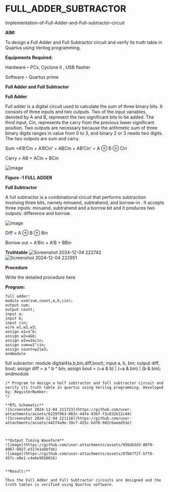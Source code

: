 # FULL_ADDER_SUBTRACTOR

Implementation-of-Full-Adder-and-Full-subtractor-circuit

**AIM:**

To design a Full Adder and Full Subtractor circuit and verify its truth table in Quartus using Verilog programming.

**Equipments Required:**

Hardware – PCs, Cyclone II , USB flasher

Software – Quartus prime

**Full Adder and Full Subtractor**

**Full Adder**

Full adder is a digital circuit used to calculate the sum of three binary bits. It consists of three inputs and two outputs. Two of the input variables, denoted by A and B, represent the two significant bits to be added. The third input, Cin, represents the carry from the previous lower significant position. Two outputs are necessary because the arithmetic sum of three binary digits ranges in value from 0 to 3, and binary 2 or 3 needs two digits. The two outputs are sum and carry.

Sum =A’B’Cin + A’BCin’ + ABCin + AB’Cin’ = A ⊕ B ⊕ Cin 

Carry = AB + ACin + BCin

![image](https://github.com/naavaneetha/FULL_ADDER_SUBTRACTOR/assets/154305477/0f30ba51-5ffb-4198-845f-18e054f675e7)

**Figure -1 FULL ADDER**

**Full Subtractor**

A full subtractor is a combinational circuit that performs subtraction involving three bits, namely minuend, subtrahend, and borrow-in . It accepts three inputs: minuend, subtrahend and a borrow bit and it produces two outputs: difference and borrow.

![image](https://github.com/naavaneetha/FULL_ADDER_SUBTRACTOR/assets/154305477/02b24f51-ab51-4304-9ad6-7b81ffc1ead5)

Diff = A ⊕ B ⊕ Bin 

Borrow out = A'Bin + A'B + BBin

**Truthtable**
![Screenshot 2024-12-04 222742](https://github.com/user-attachments/assets/c27e2ed7-9f87-4d3a-8552-68846e280f1c)
![Screenshot 2024-12-04 222951](https://github.com/user-attachments/assets/646444b7-26f3-450c-980e-fad8c325aa47)

**Procedure**

Write the detailed procedure here

**Program:**
```
full adder:
module ex4(sum,count,a,b,cin);
output sum;
output count;
input a;
input b;
input cin;
wire w1,w2,w3;
assign w1=a^b;
assign w2=a&b;
assign w3=w1&cin;
assign sum=w1^cin;
assign count=w2|w3;
endmodule

```
full subractor:
module digital4(a,b,bin,diff,bout);
input a, b, bin;
output diff, bout;
assign diff = a ^ b ^ bin;
assign bout = (~a & b) | (~a & bin) | (b & bin);
endmodule
```
/* Program to design a half subtractor and full subtractor circuit and verify its truth table in quartus using Verilog programming. Developed by: RegisterNumber:
*/

**RTL Schematic**
![Screenshot 2024-12-04 211723](https://github.com/user-attachments/assets/62297963-083c-44fe-83bf-f3c832b12c44)
![Screenshot 2024-12-04 221118](https://github.com/user-attachments/assets/442f4a9e-39c7-425c-bd76-9d2c6aeed51e)



**Output Timing Waveform**
![image](https://github.com/user-attachments/assets/956db3d3-8079-4067-8927-e317e1abbfeb)
![image](https://github.com/user-attachments/assets/07b6772f-b7f8-457c-a9e1-c4e6e5010016)


**Result:**

Thus the Full Adder and Full Subtractor circuits are designed and the truth tables is verified using Quartus software.



